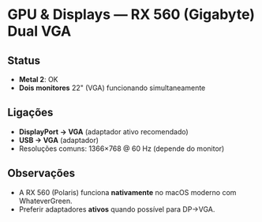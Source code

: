 # GPU & Displays — RX 560 (Gigabyte) Dual VGA

## Status
- **Metal 2**: OK
- **Dois monitores** 22" (VGA) funcionando simultaneamente

## Ligações
- **DisplayPort → VGA** (adaptador ativo recomendado)
- **USB → VGA** (adaptador)
- Resoluções comuns: 1366×768 @ 60 Hz (depende do monitor)

## Observações
- A RX 560 (Polaris) funciona **nativamente** no macOS moderno com WhateverGreen.
- Preferir adaptadores **ativos** quando possível para DP→VGA.
